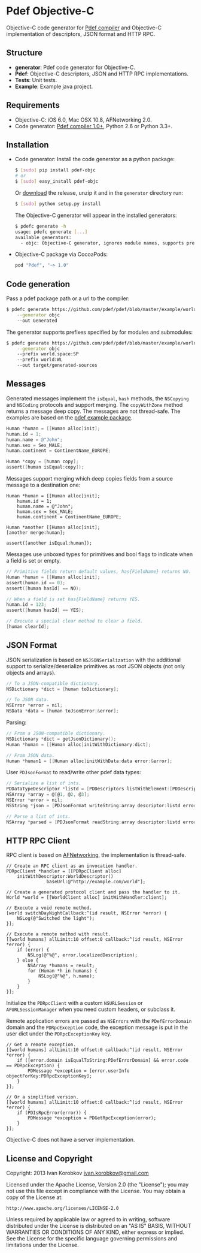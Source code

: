 Pdef Objective-C
================
Objective-C code generator for [Pdef compiler](https://github.com/pdef/pdef)
and Objective-C implementation of descriptors, JSON format and HTTP RPC.

Structure
---------
- **generator**: Pdef code generator for Objective-C.
- **Pdef**: Objective-C descriptors, JSON and HTTP RPC implementations.
- **Tests**: Unit tests.
- **Example**: Example java project.

Requirements
------------
- Objective-C: iOS 6.0, Mac OSX 10.8, AFNetworking 2.0.
- Code generator: [Pdef compiler 1.0+](https://github.com/pdef/pdef),
  Python 2.6 or Python 3.3+.

Installation
------------
- Code generator:
    Install the code generator as a python package:
    ```bash
    $ [sudo] pip install pdef-objc
    # or
    $ [sudo] easy_install pdef-objc
    ```

    Or [download](https://github.com/pdef/pdef-objc/releases) the release,
    unzip it and in the `generator` directory run:
    ```bash
    $ [sudo] python setup.py install
    ```

    The Objective-C generator will appear in the installed generators:
    ```bash
    $ pdefc generate -h
    usage: pdefc generate [...]
    available generators:
      - objc: Objective-C generator, ignores module names, supports prefixes.
    ```

- Objective-C package via CocoaPods:
    ```ruby
    pod "Pdef", "~> 1.0"
    ```

Code generation
---------------
Pass a pdef package path or a url to the compiler:
```bash
$ pdefc generate https://github.com/pdef/pdef/blob/master/example/world.yaml \
    --generator objc
    --out Generated
```

The generator supports prefixes specified by for modules and submodules:
```bash
$ pdefc generate https://github.com/pdef/pdef/blob/master/example/world.yaml \
    --generator objc
    --prefix world.space:SP
    --prefix world:WL
    --out target/generated-sources
```

Messages
--------
Generated messages implement the `isEqual`, `hash` methods, the `NSCopying` and `NSCoding`
protocols and support merging. The `copyWithZone` method returns a message deep copy.
The messages are not thread-safe. The examples are based on
the [pdef example package](https://github.com/pdef/pdef/tree/master/example).

```objectivec
Human *human = [[Human alloc]init];
human.id = 1;
human.name = @"John";
human.sex = Sex_MALE;
human.continent = ContinentName_EUROPE;

Human *copy = [human copy];
assert([human isEqual:copy]);
```

Messages support merging which deep copies fields from a source message to a destination one:
```
Human *human = [[Human alloc]init];
    human.id = 1;
    human.name = @"John";
    human.sex = Sex_MALE;
    human.continent = ContinentName_EUROPE;

Human *another [[Human alloc]init];
[another merge:human];

assert([another isEqual:human]);
```

Messages use unboxed types for primitives and bool flags to indicate when a field is set or empty.
```objectivec
// Primitive fields return default values, has{FieldName} returns NO.
Human *human = [[Human alloc]init];
assert(human.id == 0);
assert([human hasId] == NO);

// When a field is set has{FieldName} returns YES.
human.id = 123;
assert([human hasId] == YES);

// Execute a special clear method to clear a field.
[human clearId];
```

JSON Format
-----------
JSON serialization is based on `NSJSONSerialization` with the additional support
to serialize/deserialize primitives as root JSON objects (not only objects and arrays).
```objectivec
// To a JSON-compatible dictionary.
NSDictionary *dict = [human toDictionary];

// To JSON data.
NSError *error = nil;
NSData *data = [human toJsonError:&error];
```

Parsing:
```objectivec
// From a JSON-compatible dictionary.
NSDictionary *dict = getJsonDictionary();
Human *human = [[Human alloc]initWithDictionary:dict];

// From JSON data.
Human *human1 = [[Human alloc]initWithData:data error:&error];
```

User `PDJsonFormat` to read/write other pdef data types:
```objectivec
// Serialize a list of ints.
PDDataTypeDescriptor *listd = [PDDescriptors listWithElement:[PDDescriptors int32]];
NSArray *array = @[@1, @2, @3];
NSError *error = nil;
NSString *json = [PDJsonFormat writeString:array descriptor:listd error:&error];

// Parse a list of ints.
NSArray *parsed = [PDJsonFormat readString:array descriptor:listd error:&error];
```

HTTP RPC Client
---------------
RPC client is based on [AFNetworking](https://github.com/AFNetworking/AFNetworking),
the implementation is thread-safe.

```
// Create an RPC client as an invocation handler.
PDRpcClient *handler = [[PDRpcClient alloc]
    initWithDescriptor:WorldDescriptor()
               baseUrl:@"http://example.com/world"];

// Create a generated protocol client and pass the handler to it.
World *world = [[WorldClient alloc] initWithHandler:client];

// Execute a void remote method.
[world switchDayNightCallback:^(id result, NSError *error) {
    NSLog(@"Switched the light");
}];

// Execute a remote method with result.
[[world humans] allLimit:10 offset:0 callback:^(id result, NSError *error) {
    if (error) {
        NSLog(@"%@", error.localizedDescription);
    } else {
        NSArray *humans = result;
        for (Human *h in humans) {
            NSLog(@"%@", h.name);
        }
    }
}];
```

Initialize the `PDRpcClient` with a custom `NSURLSession` or `AFURLSessionManager`
when you need custom headers, or subclass it.

Remote application errors are passed as `NSErrors` with the `PDefErrorDomain` domain
and the `PDRpcException` code, the exception message is put in the user dict
under the `PDRpcExceptionKey` key.
```
// Get a remote exception.
[[world humans] allLimit:10 offset:0 callback:^(id result, NSError *error) {
    if ([error.domain isEqualToString:PDefErrorDomain] && error.code == PDRpcException) {
        PDMessage *exception = [error.userInfo objectForKey:PDRpcExceptionKey];
    }
}];

// Or a simplified version.
[[world humans] allLimit:10 offset:0 callback:^(id result, NSError *error) {
    if (PDIsRpcError(error)) {
        PDMessage *exception = PDGetRpcException(error);
    }
}];
```

Objective-C does not have a server implementation.

License and Copyright
---------------------
Copyright: 2013 Ivan Korobkov <ivan.korobkov@gmail.com>

Licensed under the Apache License, Version 2.0 (the "License");
you may not use this file except in compliance with the License.
You may obtain a copy of the License at:

    http://www.apache.org/licenses/LICENSE-2.0

Unless required by applicable law or agreed to in writing, software
distributed under the License is distributed on an "AS IS" BASIS,
WITHOUT WARRANTIES OR CONDITIONS OF ANY KIND, either express or implied.
See the License for the specific language governing permissions and
limitations under the License.
